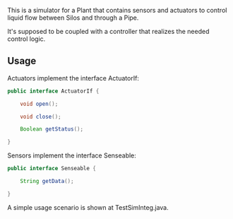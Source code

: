 This is a simulator for a Plant that contains sensors and actuators to control liquid flow between Silos and through a Pipe.

It's supposed to be coupled with a controller that realizes the needed control logic.

## Usage

Actuators implement the interface ActuatorIf:

```java
public interface ActuatorIf {

	void open();

	void close();

	Boolean getStatus();

}
```

Sensors implement the interface Senseable:

```java
public interface Senseable {

	String getData();

}
```
A simple usage scenario is shown at TestSimInteg.java.

